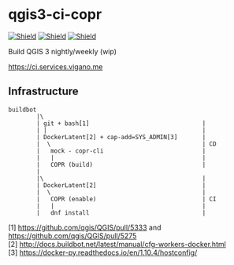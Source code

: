 # qgis3-ci-copr

[![Shield](https://shield.lwan.ws/img/u7BZky/qgis)](https://ci.services.vigano.me/#/builders/qgis)
[![Shield](https://shield.lwan.ws/img/u7BZky/qgis_dnf_f26)](https://ci.services.vigano.me/#/builders/qgis_dnf_f26)
[![Shield](https://shield.lwan.ws/img/u7BZky/qgis_dnf_f27)](https://ci.services.vigano.me/#/builders/qgis_dnf_f27)

Build QGIS 3 nightly/weekly (wip)

https://ci.services.vigano.me

## Infrastructure
```flat
buildbot
        |\
        | git + bash[1]                                |
        | |                                            |
        | DockerLatent[2] + cap-add=SYS_ADMIN[3]       |
        |  \                                           | CD
        |   mock - copr-cli                            |
        |   |                                          |
        |   COPR (build)                               |
        |  
        |\                                             | 
        | DockerLatent[2]                              |
        |  \                                           |
        |   COPR (enable)                              | CI
        |   |                                          |                           
        |   dnf install                                | 
```
[1] https://github.com/qgis/QGIS/pull/5333 and https://github.com/qgis/QGIS/pull/5275 <br>
[2] http://docs.buildbot.net/latest/manual/cfg-workers-docker.html <br>
[3] https://docker-py.readthedocs.io/en/1.10.4/hostconfig/